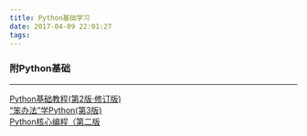 ```yaml
---
title: Python基础学习
date: 2017-04-09 22:01:27
tags:
---
```

### 附Python基础  
---
[Python基础教程(第2版·修订版)](http://product.dangdang.com/23473514.html)  
[“笨办法”学Python(第3版)](http://product.dangdang.com/23594855.html)  
[Python核心编程（第二版](http://product.dangdang.com/20255354.html)  
